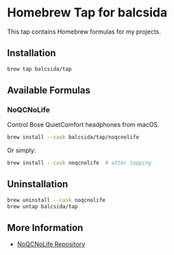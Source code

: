 # Homebrew Tap for balcsida

This tap contains Homebrew formulas for my projects.

## Installation

```bash
brew tap balcsida/tap
```

## Available Formulas

### NoQCNoLife

Control Bose QuietComfort headphones from macOS.

```bash
brew install --cask balcsida/tap/noqcnolife
```

Or simply:
```bash
brew install --cask noqcnolife  # after tapping
```

## Uninstallation

```bash
brew uninstall --cask noqcnolife
brew untap balcsida/tap
```

## More Information

- [NoQCNoLife Repository](https://github.com/balcsida/NoQCNoLife)